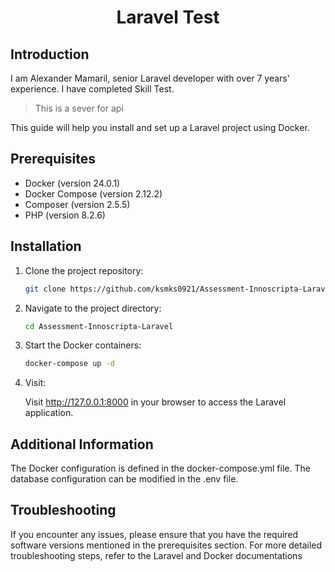 <h1 align="center">Laravel Test</h1>

## Introduction

I am Alexander Mamaril, senior Laravel developer with over 7 years' experience. I have completed Skill Test.

> This is a sever for api

This guide will help you install and set up a Laravel project using Docker.

## Prerequisites

-   Docker (version 24.0.1)
-   Docker Compose (version 2.12.2)
-   Composer (version 2.5.5)
-   PHP (version 8.2.6)

## Installation

1. Clone the project repository:

    ```bash
    git clone https://github.com/ksmks0921/Assessment-Innoscripta-Laravel

    ```

2. Navigate to the project directory:

    ```bash
    cd Assessment-Innoscripta-Laravel

    ```

3. Start the Docker containers:

    ```bash
    docker-compose up -d

    ```

4. Visit:

    Visit http://127.0.0.1:8000 in your browser to access the Laravel application.

## Additional Information

The Docker configuration is defined in the docker-compose.yml file.
The database configuration can be modified in the .env file.

## Troubleshooting

If you encounter any issues, please ensure that you have the required software versions mentioned in the prerequisites section.
For more detailed troubleshooting steps, refer to the Laravel and Docker documentations
